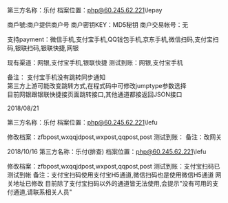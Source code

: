 ﻿第三方名称：乐付
档案位置：php@60.245.62.221\lepay

商戶號:商户提供商户号
商户密钥KEY：MD5秘钥
商户交易帐号：无

支持payment：微信手机,支付宝手机,QQ钱包手机,京东手机,微信扫码,支付宝扫码,银联扫码,银联快捷,网银  

现有渠道：网银,支付宝手机,银联快捷
测试到账：网银,支付宝手机  

备注：
支付宝手机没有跳转同步通知  
第三方上游可能改变跳转方式,在程式码中可修改jumptype参数选择  
目前网银跟银联快捷接页面跳转接口,其他通道都接返回JSON接口  

2018/08/21

第三方名称：乐付
档案位置：php@60.245.62.221\lefu

修改档案：zfbpost,wxqqjdpost,wxpost,qqpost,post
测试到账：
备注：改网关

2018/10/16
第三方名称：乐付(排查)
档案位置：php@60.245.62.221\lefu

修改档案：zfbpost,wxqqjdpost,wxpost,qqpost,post
测试到账：支付宝扫码已测试到帐
备注：支付宝扫码使用支付宝H5通道,微信扫码也是使用微信H5通道 网关地址已修改
     目前除了支付宝扫码以外的通道皆无法使用,会提示"没有可用的支付通道,请联系相关人员"